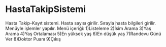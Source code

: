 # HastaTakipSistemi
Hasta Takip-Kayıt sistemi.
Hasta sayısı girilir.
Sırayla hasta bilgileri girilir.
Menüyle işlemler yapılır.
Menü içeriği:
1)Listeleme
2)İsim Arama
3)Yaş Arama
4)Yaş Ortalaması
5)En yüksek yaş
6)En düşük yaş
7)Randevu Günü Ver
8)Doktor Puanı
9)Çıkış
